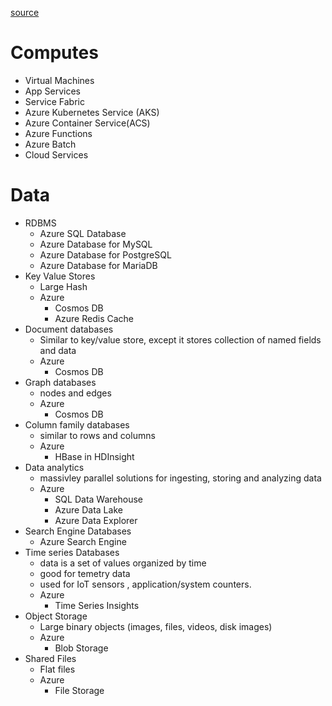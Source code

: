[source](https://docs.microsoft.com/en-us/azure/architecture/guide/technology-choices/data-store-overview)

# Computes
* Virtual Machines
* App Services
* Service Fabric
* Azure Kubernetes Service (AKS)
* Azure Container Service(ACS)
* Azure Functions
* Azure Batch
* Cloud Services

# Data
* RDBMS
    * Azure SQL Database
    * Azure Database for MySQL
    * Azure Database for PostgreSQL
    * Azure Database for MariaDB
* Key Value Stores
    * Large Hash
    * Azure
        * Cosmos DB
        * Azure Redis Cache
* Document databases
    * Similar to key/value store, except it stores collection of named fields and data
    * Azure
        * Cosmos DB
* Graph databases
    * nodes and edges
    * Azure
        * Cosmos DB
* Column family databases
    * similar to rows and columns
    * Azure
        * HBase in HDInsight
* Data analytics
    * massivley parallel solutions for ingesting, storing and analyzing data
    * Azure
        * SQL Data Warehouse
        * Azure Data Lake
        * Azure Data Explorer
* Search Engine Databases
    * Azure Search Engine
* Time series Databases
    * data is a set of values organized by time
    * good for temetry data
    * used for IoT sensors , application/system counters.
    * Azure
        * Time Series Insights
* Object  Storage
    * Large binary objects (images, files, videos, disk images)
    * Azure
        * Blob Storage
* Shared Files
    * Flat files
    * Azure
        * File Storage

